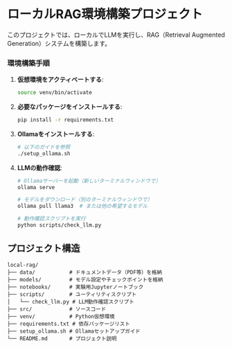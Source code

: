 # ローカルRAG環境構築プロジェクト

このプロジェクトでは、ローカルでLLMを実行し、RAG（Retrieval Augmented Generation）システムを構築します。


### 環境構築手順

1. **仮想環境をアクティベートする**:
   ```bash
   source venv/bin/activate
   ```

2. **必要なパッケージをインストールする**:
   ```bash
   pip install -r requirements.txt
   ```

3. **Ollamaをインストールする**:
   ```bash
   # 以下のガイドを参照
   ./setup_ollama.sh
   ```

4. **LLMの動作確認**:
   ```bash
   # Ollamaサーバーを起動（新しいターミナルウィンドウで）
   ollama serve
   
   # モデルをダウンロード（別のターミナルウィンドウで）
   ollama pull llama3  # または他の希望するモデル
   
   # 動作確認スクリプトを実行
   python scripts/check_llm.py
   ```

## プロジェクト構造

```
local-rag/
├── data/           # ドキュメントデータ（PDF等）を格納
├── models/         # モデル設定やチェックポイントを格納
├── notebooks/      # 実験用Jupyterノートブック
├── scripts/        # ユーティリティスクリプト
│   └── check_llm.py # LLM動作確認スクリプト
├── src/            # ソースコード
├── venv/           # Python仮想環境
├── requirements.txt # 依存パッケージリスト
├── setup_ollama.sh # Ollamaセットアップガイド
└── README.md       # プロジェクト説明
```
